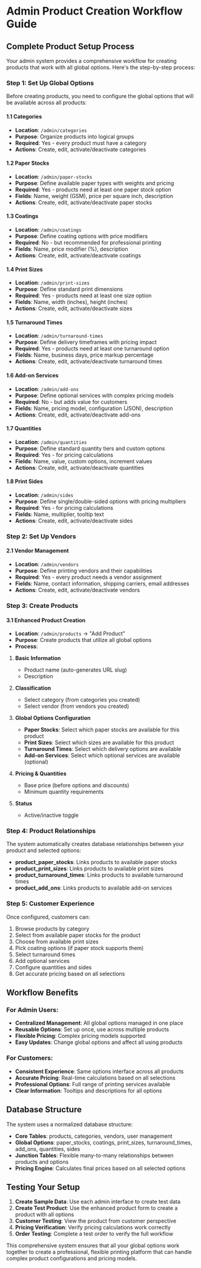 # Admin Product Creation Workflow Guide

## Complete Product Setup Process

Your admin system provides a comprehensive workflow for creating products that work with all global options. Here's the step-by-step process:

### Step 1: Set Up Global Options

Before creating products, you need to configure the global options that will be available across all products:

#### 1.1 Categories
- **Location**: `/admin/categories`
- **Purpose**: Organize products into logical groups
- **Required**: Yes - every product must have a category
- **Actions**: Create, edit, activate/deactivate categories

#### 1.2 Paper Stocks  
- **Location**: `/admin/paper-stocks`
- **Purpose**: Define available paper types with weights and pricing
- **Required**: Yes - products need at least one paper stock option
- **Fields**: Name, weight (GSM), price per square inch, description
- **Actions**: Create, edit, activate/deactivate paper stocks

#### 1.3 Coatings
- **Location**: `/admin/coatings`
- **Purpose**: Define coating options with price modifiers
- **Required**: No - but recommended for professional printing
- **Fields**: Name, price modifier (%), description
- **Actions**: Create, edit, activate/deactivate coatings

#### 1.4 Print Sizes
- **Location**: `/admin/print-sizes`
- **Purpose**: Define standard print dimensions
- **Required**: Yes - products need at least one size option
- **Fields**: Name, width (inches), height (inches)
- **Actions**: Create, edit, activate/deactivate sizes

#### 1.5 Turnaround Times
- **Location**: `/admin/turnaround-times`
- **Purpose**: Define delivery timeframes with pricing impact
- **Required**: Yes - products need at least one turnaround option
- **Fields**: Name, business days, price markup percentage
- **Actions**: Create, edit, activate/deactivate turnaround times

#### 1.6 Add-on Services
- **Location**: `/admin/add-ons`
- **Purpose**: Define optional services with complex pricing models
- **Required**: No - but adds value for customers
- **Fields**: Name, pricing model, configuration (JSON), description
- **Actions**: Create, edit, activate/deactivate add-ons

#### 1.7 Quantities
- **Location**: `/admin/quantities`
- **Purpose**: Define standard quantity tiers and custom options
- **Required**: Yes - for pricing calculations
- **Fields**: Name, value, custom options, increment values
- **Actions**: Create, edit, activate/deactivate quantities

#### 1.8 Print Sides
- **Location**: `/admin/sides`
- **Purpose**: Define single/double-sided options with pricing multipliers
- **Required**: Yes - for pricing calculations
- **Fields**: Name, multiplier, tooltip text
- **Actions**: Create, edit, activate/deactivate sides

### Step 2: Set Up Vendors

#### 2.1 Vendor Management
- **Location**: `/admin/vendors`
- **Purpose**: Define printing vendors and their capabilities
- **Required**: Yes - every product needs a vendor assignment
- **Fields**: Name, contact information, shipping carriers, email addresses
- **Actions**: Create, edit, activate/deactivate vendors

### Step 3: Create Products

#### 3.1 Enhanced Product Creation
- **Location**: `/admin/products` → "Add Product"
- **Purpose**: Create products that utilize all global options
- **Process**:

1. **Basic Information**
   - Product name (auto-generates URL slug)
   - Description
   
2. **Classification**
   - Select category (from categories you created)
   - Select vendor (from vendors you created)
   
3. **Global Options Configuration**
   - **Paper Stocks**: Select which paper stocks are available for this product
   - **Print Sizes**: Select which sizes are available for this product
   - **Turnaround Times**: Select which delivery options are available
   - **Add-on Services**: Select which optional services are available (optional)
   
4. **Pricing & Quantities**
   - Base price (before options and discounts)
   - Minimum quantity requirements
   
5. **Status**
   - Active/inactive toggle

### Step 4: Product Relationships

The system automatically creates database relationships between your product and selected options:

- **product_paper_stocks**: Links products to available paper stocks
- **product_print_sizes**: Links products to available print sizes  
- **product_turnaround_times**: Links products to available turnaround times
- **product_add_ons**: Links products to available add-on services

### Step 5: Customer Experience

Once configured, customers can:

1. Browse products by category
2. Select from available paper stocks for the product
3. Choose from available print sizes
4. Pick coating options (if paper stock supports them)
5. Select turnaround times
6. Add optional services
7. Configure quantities and sides
8. Get accurate pricing based on all selections

## Workflow Benefits

### For Admin Users:
- **Centralized Management**: All global options managed in one place
- **Reusable Options**: Set up once, use across multiple products
- **Flexible Pricing**: Complex pricing models supported
- **Easy Updates**: Change global options and affect all using products

### For Customers:
- **Consistent Experience**: Same options interface across all products
- **Accurate Pricing**: Real-time calculations based on all selections
- **Professional Options**: Full range of printing services available
- **Clear Information**: Tooltips and descriptions for all options

## Database Structure

The system uses a normalized database structure:

- **Core Tables**: products, categories, vendors, user management
- **Global Options**: paper_stocks, coatings, print_sizes, turnaround_times, add_ons, quantities, sides
- **Junction Tables**: Flexible many-to-many relationships between products and options
- **Pricing Engine**: Calculates final prices based on all selected options

## Testing Your Setup

1. **Create Sample Data**: Use each admin interface to create test data
2. **Create Test Product**: Use the enhanced product form to create a product with all options
3. **Customer Testing**: View the product from customer perspective
4. **Pricing Verification**: Verify pricing calculations work correctly
5. **Order Testing**: Complete a test order to verify the full workflow

This comprehensive system ensures that all your global options work together to create a professional, flexible printing platform that can handle complex product configurations and pricing models.